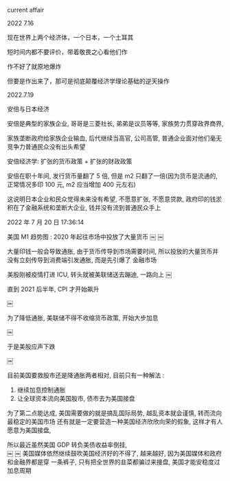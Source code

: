current affair

2022 7.16

现在世界上两个经济体，一个日本，一个土耳其

短时间内都不要评价，带着敬畏之心看他们作

作不好了就原地爆炸

但要是作出来了，那可是彻底颠覆经济学理论基础的逆天操作

2022.7.19

安倍与日本经济

安倍是典型的家族企业, 哥哥是三菱社长, 弟弟是议员等等, 家族势力贯穿政界商界,

家族垄断政府给家族企业输血, 后代继续当高官, 公司高管, 普通企业面对他们毫无竞争力普通民众没有出头希望

安倍经济学: 扩张的货币政策 + 扩张的财政政策

安倍在职十年间, 发行货币量翻了 5 倍, 但是 m2 只翻了一倍(因为货币是流通的, 正常情况多印 100 元, m2 应当增加 400 元左右)

这说明日本企业和民众觉得未来没有希望, 不愿意扩张, 不愿意贷款, 政府印的钱淤积在了金融系统和垄断大企业, 钱并没有流到普通民众手上

2022 年 7 月 20 日 17:36:14

美国 M1 趋势图 : 2020 年起往市场中投放了大量货币
￼
￼

大量印钱一般会导致通胀, 由于货币传导到市场需要时间, 所以投放的大量货币并没有立刻传导到消费端引发通胀, 而是先引爆了
金融市场

美股刚被疫情打进 ICU, 转头就被美联储送去蹦迪, 一路向上
￼

直到 2021 后半年, CPI 才开始飙升

￼

为了降低通胀, 美联储不得不收缩货币政策, 开始大步加息

￼

于是美股应声下跌

￼

目前美国要救股市还是降通胀两者相对, 目前只有一种解法 :

1. 继续加息控制通胀
2. 让全球资本流向美国股市, 债市去为美国接盘

为了第二点能达成, 美国需要做的就是搞乱国际局势, 越乱资本就会谨慎, 转而流向最稳定的美国市场
还有就是一定要营造一种美国经济欣欣向荣的假象, 这样才有人愿意为美国接盘,

所以最近虽然美国 GDP 转负美债收益率倒挂,  
￼
￼
美国媒体依然继续鼓吹美国经济好的不得了, 越来越好, 因为美国媒体和政府和金融界都是穿
一条裤子, 只有把全世界的韭菜都骗过来接盘, 美国才能安稳度过加息周期
